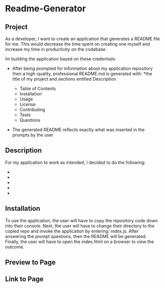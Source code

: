 # Readme-Generator

## Project
As a developer, I want to create an application that generates a README file for me. This would decrease the time spent on creating one myself and increase my time in productivity on the codebase.

Im building the application based on these credentials:

* After being prompted for information about my application repository then a high-quality, professional README.md is generated with:
  *the title of my project and sections entitled Description
  * Table of Contents
  * Installation 
  * Usage
  * License 
  * Contributing
  * Tests
  * Questions
  
* The generated README reflects exactly what was inserted in the prompts by the user

## Description
For my application to work as intended, I decided to do the following:

* 
*
* 
* 
* 

## Installation
To use the application, the user will have to copy the repository code down into their console.
Next, the user will have to change their directory to the copied repo and invoke the application by entering: index.js.
After answering the prompt questions, then the README will be generated. Finally, the user will have to open the index.html on a browser to view the outcome.

## Preview to Page

## Link to Page

